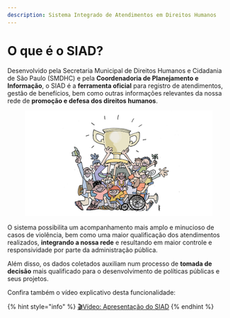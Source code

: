 ```yaml
---
description: Sistema Integrado de Atendimentos em Direitos Humanos
---
```


# O que é o SIAD?

Desenvolvido pela Secretaria Municipal de Direitos Humanos e Cidadania de São Paulo (SMDHC) e pela **Coordenadoria de Planejamento e Informação**, o SIAD é a **ferramenta oficial** para registro de atendimentos, gestão de benefícios, bem como outras informações relevantes da nossa rede de **promoção e defesa dos direitos humanos**.&#x20;

<figure><img src="../.gitbook/assets/Site Rede de Serviços - Página Inicial.jpg" alt=""><figcaption></figcaption></figure>

O sistema possibilita um acompanhamento mais amplo e minucioso de casos de violência, bem como uma maior qualificação dos atendimentos realizados, **integrando a nossa rede** e resultando em maior controle e responsividade por parte da administração pública.&#x20;

Além disso, os dados coletados auxiliam num processo de **tomada de decisão** mais qualificado para o desenvolvimento de políticas públicas e seus projetos.&#x20;

Confira também o vídeo explicativo desta funcionalidade:

{% hint style="info" %}
[🎬](https://emojiterra.com/pt/claquete/)[Vídeo: Apresentação do SIAD](https://cloudprodamazhotmail-my.sharepoint.com/:v:/g/personal/siad_prefeitura_sp_gov_br/EcKT_b8LzYFAo9MMg2lFXGwBqiF9EfdB313fhZe-dTp3Aw?e=vF37Pf\&nav=eyJyZWZlcnJhbEluZm8iOnsicmVmZXJyYWxBcHAiOiJTdHJlYW1XZWJBcHAiLCJyZWZlcnJhbFZpZXciOiJTaGFyZURpYWxvZy1MaW5rIiwicmVmZXJyYWxBcHBQbGF0Zm9ybSI6IldlYiIsInJlZmVycmFsTW9kZSI6InZpZXcifX0%3D)
{% endhint %}
